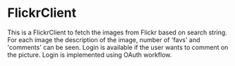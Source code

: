 # FlickrClient
This is a FlickrClient to fetch the images from Flickr based on search string. For each image the description of the image, number of 'favs' and 'comments' can be seen. 
Login is available if the user wants to comment on the picture. Login is implemented using OAuth workflow. 
